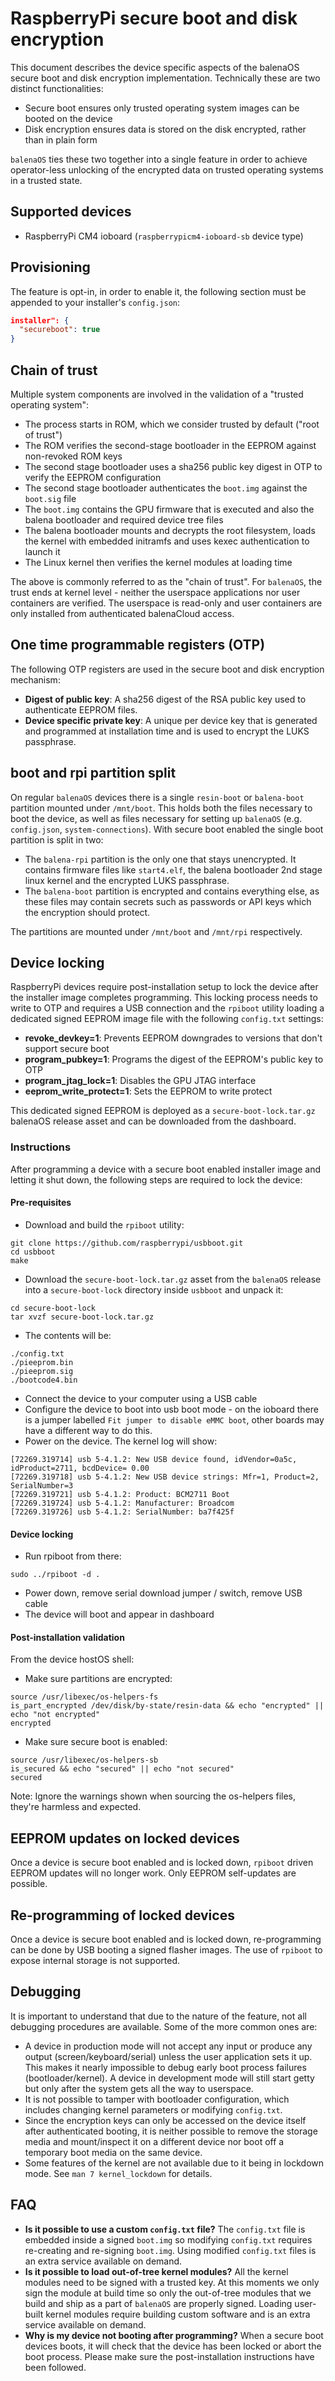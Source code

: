 # RaspberryPi secure boot and disk encryption

This document describes the device specific aspects of the balenaOS secure boot and disk encryption implementation. Technically these are two distinct functionalities:
* Secure boot ensures only trusted operating system images can be booted on the device
* Disk encryption ensures data is stored on the disk encrypted, rather than in plain form

`balenaOS` ties these two together into a single feature in order to achieve operator-less unlocking of the encrypted data on trusted operating systems in a trusted state.

## Supported devices

* RaspberryPi CM4 ioboard (`raspberrypicm4-ioboard-sb` device type)

## Provisioning

The feature is opt-in, in order to enable it, the following section must be appended to your installer's `config.json`:
```json
installer": {
  "secureboot": true
}
```

## Chain of trust

Multiple system components are involved in the validation of a "trusted operating system":
* The process starts in ROM, which we consider trusted by default ("root of trust")
* The ROM verifies the second-stage bootloader in the EEPROM against non-revoked ROM keys
* The second stage bootloader uses a sha256 public key digest in OTP to verify the EEPROM configuration
* The second stage bootloader authenticates the `boot.img` against the `boot.sig` file
* The `boot.img` contains the GPU firmware that is executed and also the balena bootloader and required device tree files
* The balena bootloader mounts and decrypts the root filesystem, loads the kernel with embedded initramfs and uses kexec authentication to launch it
* The Linux kernel then verifies the kernel modules at loading time

The above is commonly referred to as the "chain of trust". For `balenaOS`, the trust ends at kernel level - neither the userspace applications nor user containers are verified. The userspace is read-only and user containers are only installed from authenticated balenaCloud access.

## One time programmable registers (OTP)

The following OTP registers are used in the secure boot and disk encryption mechanism:

* **Digest of public key**: A sha256 digest of the RSA public key used to authenticate EEPROM files.
* **Device specific private key**: A unique per device key that is generated and programmed at installation time and is used to encrypt the LUKS passphrase.

## boot and rpi partition split

On regular `balenaOS` devices there is a single `resin-boot` or `balena-boot` partition mounted under `/mnt/boot`. This holds both the files necessary to boot the device, as well as files necessary for setting up `balenaOS` (e.g. `config.json`, `system-connections`). With secure boot enabled the single boot partition is split in two:
* The `balena-rpi` partition is the only one that stays unencrypted. It contains firmware files like `start4.elf`, the balena bootloader 2nd stage linux kernel and the encrypted LUKS passphrase.
* The `balena-boot` partition is encrypted and contains everything else, as these files may contain secrets such as passwords or API keys which the encryption should protect.

The partitions are mounted under `/mnt/boot` and `/mnt/rpi` respectively.

## Device locking

RaspberryPi devices require post-installation setup to lock the device after the installer image completes programming. This locking process needs to write to OTP and requires a USB connection and the `rpiboot` utility loading a dedicated signed EEPROM image file with the following `config.txt` settings:

* **revoke_devkey=1**: Prevents EEPROM downgrades to versions that don't support secure boot
* **program_pubkey=1**: Programs the digest of the EEPROM's public key to OTP
* **program_jtag_lock=1**: Disables the GPU JTAG interface
* **eeprom_write_protect=1**: Sets the EEPROM to write protect

This dedicated signed EEPROM is deployed as a `secure-boot-lock.tar.gz` balenaOS release asset and can be downloaded from the dashboard.

### Instructions

After programming a device with a secure boot enabled installer image and letting it shut down, the following steps are required to lock the device:

#### Pre-requisites

* Download and build the `rpiboot` utility:
```
git clone https://github.com/raspberrypi/usbboot.git
cd usbboot
make
```
* Download the `secure-boot-lock.tar.gz` asset from the `balenaOS` release into a `secure-boot-lock` directory inside `usbboot` and unpack it:
```
cd secure-boot-lock
tar xvzf secure-boot-lock.tar.gz
```
* The contents will be:
```
./config.txt
./pieeprom.bin
./pieeprom.sig
./bootcode4.bin
```
* Connect the device to your computer using a USB cable
* Configure the device to boot into usb boot mode - on the ioboard there is a jumper labelled `Fit jumper to disable eMMC boot`, other boards may have a different way to do this.
* Power on the device. The kernel log will show:
```
[72269.319714] usb 5-4.1.2: New USB device found, idVendor=0a5c, idProduct=2711, bcdDevice= 0.00
[72269.319718] usb 5-4.1.2: New USB device strings: Mfr=1, Product=2, SerialNumber=3
[72269.319721] usb 5-4.1.2: Product: BCM2711 Boot
[72269.319724] usb 5-4.1.2: Manufacturer: Broadcom
[72269.319726] usb 5-4.1.2: SerialNumber: ba7f425f
```

#### Device locking

* Run rpiboot from there:
```
sudo ../rpiboot -d .
```
* Power down, remove serial download jumper / switch, remove USB cable
* The device will boot and appear in dashboard

#### Post-installation validation

From the device hostOS shell:

* Make sure partitions are encrypted:
```
source /usr/libexec/os-helpers-fs
is_part_encrypted /dev/disk/by-state/resin-data && echo "encrypted" || echo "not encrypted"
encrypted
```
* Make sure secure boot is enabled:
```
source /usr/libexec/os-helpers-sb
is_secured && echo "secured" || echo "not secured"
secured
```

Note: Ignore the warnings shown when sourcing the os-helpers files, they're harmless and expected.

## EEPROM updates on locked devices

Once a device is secure boot enabled and is locked down, `rpiboot` driven EEPROM updates will no longer work. Only EEPROM self-updates are possible.

## Re-programming of locked devices

Once a device is secure boot enabled and is locked down, re-programming can be done by USB booting a signed flasher images. The use of `rpiboot` to expose internal storage is not supported.

## Debugging

It is important to understand that due to the nature of the feature, not all debugging procedures are available. Some of the more common ones are:
* A device in production mode will not accept any input or produce any output (screen/keyboard/serial) unless the user application sets it up. This makes it nearly impossible to debug early boot process failures (bootloader/kernel). A device in development mode will still start getty but only after the system gets all the way to userspace.
* It is not possible to tamper with bootloader configuration, which includes changing kernel parameters or modifying `config.txt`.
* Since the encryption keys can only be accessed on the device itself after authenticated booting, it is neither possible to remove the storage media and mount/inspect it on a different device nor boot off a temporary boot media on the same device.
* Some features of the kernel are not available due to it being in lockdown mode. See `man 7 kernel_lockdown` for details.

## FAQ

* **Is it possible to use a custom `config.txt` file?** The `config.txt` file is embedded inside a signed `boot.img` so modifying `config.txt` requires re-creating and re-signing `boot.img`. Using modified `config.txt` files is an extra service available on demand.
* **Is it possible to load out-of-tree kernel modules?** All the kernel modules need to be signed with a trusted key. At this moments we only sign the module at build time so only the out-of-tree modules that we build and ship as a part of `balenaOS` are properly signed. Loading user-built kernel modules require building custom software and is an extra service available on demand.
* **Why is my device not booting after programming?** When a secure boot devices boots, it will check that the device has been locked or abort the boot process. Please make sure the post-installation instructions have been followed.
